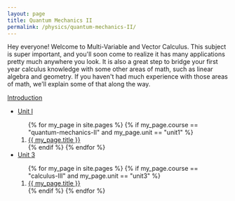 ```yaml
---
layout: page
title: Quantum Mechanics II
permalink: /physics/quantum-mechanics-II/
---
```


Hey everyone! Welcome to Multi-Variable and Vector Calculus. This subject is super important, and you'll soon come to realize it has many applications pretty much anywhere you look. It is also a great step to bridge your first year calculus knowledge with some other areas of math, such as linear algebra and geometry. If you haven't had much experience with those areas of math, we'll explain some of that along the way.

<a class="page-link" href="/physics/quantum-mechanics-II/introduction">Introduction </a>

<ul>
<li>  <a class="page-link" href="/physics/quantum-mechanics-II/unit1/"> Unit I </a> </li>
<ol>
{% for my_page in site.pages %}
{% if  my_page.course == "quantum-mechanics-II" and my_page.unit == "unit1" %}
<li> <a class="page-link" href="{{ my_page.url | prepend: site.baseurl }}">{{ my_page.title }}</a> </li>
{% endif %}
{% endfor %}
</ol>
<li>  <a class="page-link" href="/physics/quantum-mechanics-II/"> Unit 3 </a> </li>
<ol>
{% for my_page in site.pages %}
{% if  my_page.course == "calculus-III" and my_page.unit == "unit3" %}
<li> <a class="page-link" href="{{ my_page.url | prepend: site.baseurl }}">{{ my_page.title }}</a> </li>
{% endif %}
{% endfor %}
</ol>
</ul>


